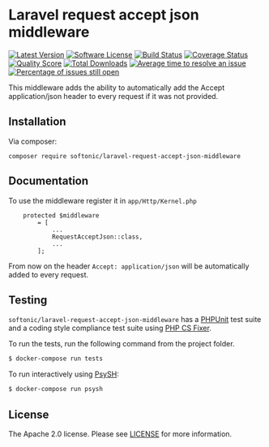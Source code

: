 Laravel request accept json middleware
=====

[![Latest Version](https://img.shields.io/github/release/softonic/laravel-request-accept-json-middleware.svg?style=flat-square)](https://github.com/softonic/laravel-request-accept-json-middleware/releases)
[![Software License](https://img.shields.io/badge/license-Apache%202.0-blue.svg?style=flat-square)](LICENSE.md)
[![Build Status](https://img.shields.io/travis/softonic/laravel-request-accept-json-middleware/master.svg?style=flat-square)](https://travis-ci.org/softonic/laravel-request-accept-json-middleware)
[![Coverage Status](https://img.shields.io/scrutinizer/coverage/g/softonic/laravel-request-accept-json-middleware.svg?style=flat-square)](https://scrutinizer-ci.com/g/softonic/laravel-request-accept-json-middleware/code-structure)
[![Quality Score](https://img.shields.io/scrutinizer/g/softonic/laravel-request-accept-json-middleware.svg?style=flat-square)](https://scrutinizer-ci.com/g/softonic/laravel-request-accept-json-middleware)
[![Total Downloads](https://img.shields.io/packagist/dt/softonic/laravel-request-accept-json-middleware.svg?style=flat-square)](https://packagist.org/packages/softonic/laravel-request-accept-json-middleware)
[![Average time to resolve an issue](http://isitmaintained.com/badge/resolution/softonic/laravel-request-accept-json-middleware.svg?style=flat-square)](http://isitmaintained.com/project/softonic/laravel-request-accept-json-middleware "Average time to resolve an issue")
[![Percentage of issues still open](http://isitmaintained.com/badge/open/softonic/laravel-request-accept-json-middleware.svg?style=flat-square)](http://isitmaintained.com/project/softonic/laravel-request-accept-json-middleware "Percentage of issues still open")

This middleware adds the ability to automatically add the Accept application/json header to every request if it was not provided.

Installation
-------

Via composer:
```
composer require softonic/laravel-request-accept-json-middleware
```

Documentation
-------

To use the middleware register it in `app/Http/Kernel.php`

```
    protected $middleware
        = [
            ...
            RequestAcceptJson::class,
            ...
        ];
```

From now on the header `Accept: application/json` will be automatically added to every request.

Testing
-------

`softonic/laravel-request-accept-json-middleware` has a [PHPUnit](https://phpunit.de) test suite and a coding style compliance test suite using [PHP CS Fixer](http://cs.sensiolabs.org/).

To run the tests, run the following command from the project folder.

``` bash
$ docker-compose run tests
```

To run interactively using [PsySH](http://psysh.org/):
``` bash
$ docker-compose run psysh
```

License
-------

The Apache 2.0 license. Please see [LICENSE](LICENSE) for more information.

[PSR-2]: http://www.php-fig.org/psr/psr-2/
[PSR-4]: http://www.php-fig.org/psr/psr-4/
